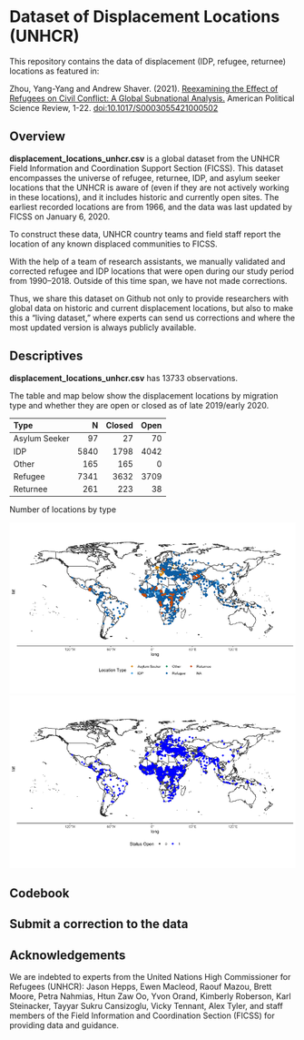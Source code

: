 Dataset of Displacement Locations (UNHCR)
=========================================

This repository contains the data of displacement (IDP, refugee,
returnee) locations as featured in:

Zhou, Yang-Yang and Andrew Shaver. (2021). [Reexamining the Effect of
Refugees on Civil Conflict: A Global Subnational
Analysis.](https://doi.org/10.1017/S0003055421000502) American Political
Science Review, 1-22.
<a href="doi:10.1017/S0003055421000502" class="uri">doi:10.1017/S0003055421000502</a>

Overview
--------

**displacement_locations_unhcr.csv** is a global dataset from the UNHCR
Field Information and Coordination Support Section (FICSS). This dataset
encompasses the universe of refugee, returnee, IDP, and asylum seeker
locations that the UNHCR is aware of (even if they are not actively
working in these locations), and it includes historic and currently open
sites. The earliest recorded locations are from 1966, and the data was
last updated by FICSS on January 6, 2020.

To construct these data, UNHCR country teams and field staff report the
location of any known displaced communities to FICSS.

With the help of a team of research assistants, we manually validated
and corrected refugee and IDP locations that were open during our study
period from 1990–2018. Outside of this time span, we have not made
corrections.

Thus, we share this dataset on Github not only to provide researchers
with global data on historic and current displacement locations, but
also to make this a “living dataset,” where experts can send us
corrections and where the most updated version is always publicly
available.

Descriptives
------------

**displacement_locations_unhcr.csv** has 13733 observations.

The table and map below show the displacement locations by migration
type and whether they are open or closed as of late 2019/early 2020.

| Type          |    N | Closed | Open |
|:--------------|-----:|-------:|-----:|
| Asylum Seeker |   97 |     27 |   70 |
| IDP           | 5840 |   1798 | 4042 |
| Other         |  165 |    165 |    0 |
| Refugee       | 7341 |   3632 | 3709 |
| Returnee      |  261 |    223 |   38 |

Number of locations by type

![](README_files/figure-markdown_github/map_type-1.png)![](README_files/figure-markdown_github/map_type-2.png)

Codebook
--------

Submit a correction to the data
-------------------------------

Acknowledgements
----------------

We are indebted to experts from the United Nations High Commissioner for
Refugees (UNHCR): Jason Hepps, Ewen Macleod, Raouf Mazou, Brett Moore,
Petra Nahmias, Htun Zaw Oo, Yvon Orand, Kimberly Roberson, Karl
Steinacker, Tayyar Sukru Cansizoglu, Vicky Tennant, Alex Tyler, and
staff members of the Field Information and Coordination Section (FICSS)
for providing data and guidance.
